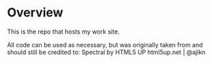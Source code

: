 # Overview

This is the repo that hosts my work site.

All code can be used as necessary, but was originally taken from and should still be credited to:
Spectral by HTML5 UP
html5up.net | @ajlkn


